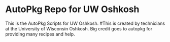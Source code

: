 # AutoPkg Repo for UW Oshkosh
This is the AutoPkg Scripts for UW Oshkosh.
#This is created by technicians at the University of Wisconsin Oshkosh. Big credit goes to autopkg for providing many recipes and help.
